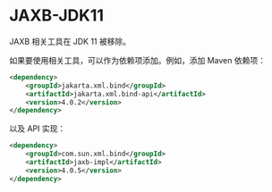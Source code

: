 # JAXB-JDK11

JAXB 相关工具在 JDK 11 被移除。

如果要使用相关工具，可以作为依赖项添加。例如，添加 Maven 依赖项：

```xml
<dependency>
    <groupId>jakarta.xml.bind</groupId>
    <artifactId>jakarta.xml.bind-api</artifactId>
    <version>4.0.2</version>
</dependency>
```

以及 API 实现：

```xml
<dependency>
    <groupId>com.sun.xml.bind</groupId>
    <artifactId>jaxb-impl</artifactId>
    <version>4.0.5</version>
</dependency>
```

